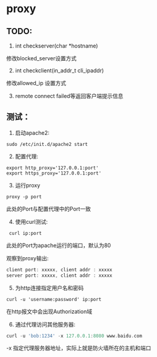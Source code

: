 # proxy


## TODO:
1. int checkserver(char *hostname)

修改blocked_server设置方式

2. int checkclient(in_addr_t cli_ipaddr)

修改allowed_ip 设置方式

3. remote connect failed等返回客户端提示信息


## 测试：

1. 启动apache2:

`sudo /etc/init.d/apache2 start`

2. 配置代理:

```
export http_proxy='127.0.0.1:port'
export https_proxy='127.0.0.1:port'
```
   
3. 运行proxy

`proxy -p port`

此处的Port与配置代理中的Port一致   

4. 使用curl测试:

` curl ip:port`

此处的Port为apache运行的端口，默认为80

观察到proxy输出:
```asm
client port: xxxxx, client addr : xxxxx
server port: xxxxx, client addr : xxxxx
```

5. 为http连接指定用户名和密码

`curl -u 'username:password' ip:port`

在http报文中会出现Authorization域

6. 通过代理访问其他服务器:
```asm
curl -u 'bob:1234' -x 127.0.0.1:8080 www.baidu.com
```
-x 指定代理服务器地址，实际上就是防火墙所在的主机和端口